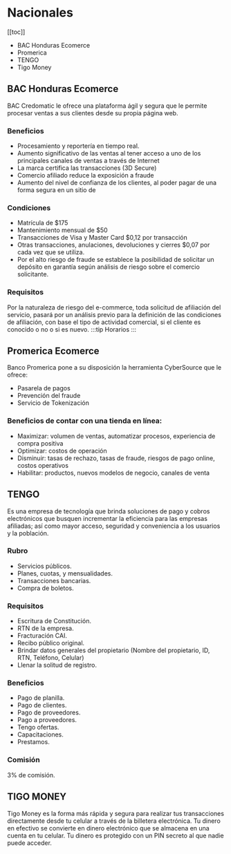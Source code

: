 # Nacionales

[[toc]]

* BAC Honduras Ecomerce
* Promerica
* TENGO
* Tigo Money


## BAC Honduras Ecomerce
BAC Credomatic le ofrece una plataforma ágil y segura que le permite procesar ventas a sus clientes desde su propia página web.

### Beneficios
* Procesamiento y reportería en tiempo real.
* Aumento significativo de las ventas al tener acceso a uno de los principales canales de ventas a través de Internet
* La marca certifica las transacciones (3D Secure)
* Comercio afiliado reduce la exposición a fraude
* Aumento del nivel de confianza de los clientes, al poder pagar de una forma segura en un sitio de

### Condiciones 

* Matrícula de $175
* Mantenimiento mensual de $50
* Transacciones de Visa y Master Card $0,12 por transacción
* Otras transacciones, anulaciones, devoluciones y cierres $0,07 por cada vez que se utiliza.
* Por el alto riesgo de fraude se establece la posibilidad de solicitar un depósito en garantía según análisis de riesgo sobre el comercio solicitante.


### Requisitos
Por la naturaleza de riesgo del e-commerce, toda solicitud de afiliación del servicio, pasará por un análisis previo para la definición de las condiciones de afiliación, con base el tipo de actividad comercial, si el cliente es conocido o no o si es nuevo.
:::tip
Horarios
:::

## Promerica Ecomerce

Banco Promerica pone a su disposición la herramienta CyberSource que le ofrece:

* Pasarela de pagos
* Prevención del fraude
* Servicio de Tokenización

### Beneficios de contar con una tienda en línea:

* Maximizar: volumen de ventas, automatizar procesos, experiencia de compra positiva
* Optimizar: costos de operación
* Disminuir: tasas de rechazo, tasas de fraude, riesgos de pago online, costos operativos
* Habilitar: productos, nuevos modelos de negocio, canales de venta

## TENGO
Es una empresa de tecnología que brinda soluciones de pago y cobros electrónicos que busquen incrementar la eficiencia para las empresas afiliadas; así como mayor acceso, seguridad y conveniencia a los usuarios y la población.

### Rubro
* Servicios públicos.
* Planes, cuotas, y mensualidades.
* Transacciones bancarias.
* Compra de boletos.

### Requisitos
* Escritura de Constitución.
* RTN de la empresa.
* Fracturación CAI.
* Recibo público original.
* Brindar datos generales del propietario  (Nombre del propietario, ID, RTN, Teléfono, Celular)
* Llenar la solitud de registro.

### Beneficios
* Pago de planilla.
* Pago de clientes. 
* Pago de proveedores.
* Pago a proveedores.
* Tengo ofertas.
* Capacitaciones.
* Prestamos.

### Comisión
3% de comisión.

## TIGO MONEY
Tigo Money es la forma más rápida y segura para realizar tus transacciones directamente desde tu celular a través de la billetera electrónica. Tu dinero en efectivo se convierte en dinero electrónico que se almacena en una cuenta en tu celular. Tu dinero es protegido con un PIN secreto al que nadie puede acceder.


